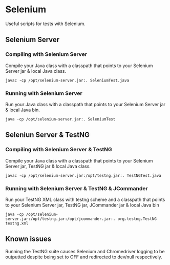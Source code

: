 # Selenium

Useful scripts for tests with Selenium.


## Selenium Server

### Compiling with Selenium Server

Compile your Java class with a classpath that points to your Selenium Server jar & local Java class.

    javac -cp /opt/selenium-server.jar:. SeleniumTest.java

### Running with Selenium Server

Run your Java class with a classpath that points to your Selenium Server jar & local Java bin.

    java -cp /opt/selenium-server.jar:. SeleniumTest


## Seleniun Server & TestNG

### Compiling with Selenium Server & TestNG

Compile your Java class with a classpath that points to your Selenium Server jar, TestNG jar & local Java class.

    javac -cp /opt/selenium-server.jar:/opt/testng.jar:. TestNGTest.java

### Running with Selenium Server & TestNG & JCommander

Run your TestNG XML class with testng scheme and a classpath that points to your Selenium Server jar, TestNG jar, JCommander jar & local Java bin

    java -cp /opt/selenium-server.jar:/opt/testng.jar:/opt/jcommander.jar:. org.testng.TestNG testng.xml

## Known issues

Running the TestNG suite causes Selenium and Chromedriver logging to be outputted despite being set to OFF and redirected to dev/null respectively.